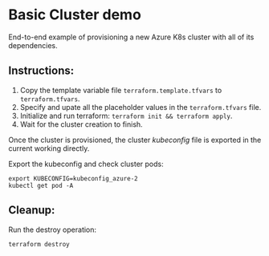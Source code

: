 # Basic Cluster demo

End-to-end example of provisioning a new Azure K8s cluster with all of its dependencies.

## Instructions:

1. Copy the template variable file `terraform.template.tfvars` to `terraform.tfvars`. 
1. Specify and upate all the placeholder values in the `terraform.tfvars` file.
1. Initialize and run terraform: `terraform init && terraform apply`.
1. Wait for the cluster creation to finish.

Once the cluster is provisioned, the cluster _kubeconfig_ file is exported in the current working directly. 

Export the kubeconfig and check cluster pods:

```shell
export KUBECONFIG=kubeconfig_azure-2
kubectl get pod -A
```

## Cleanup:

Run the destroy operation:

```shell
terraform destroy
```
